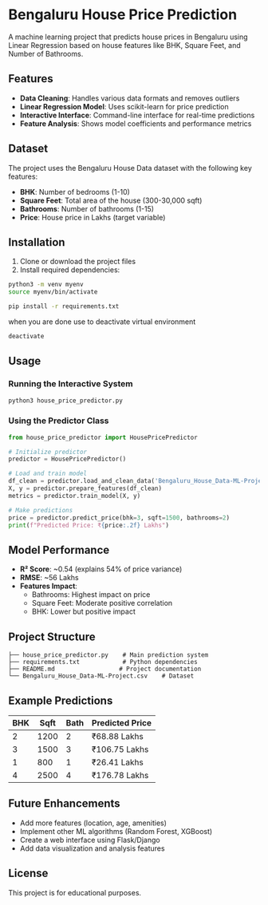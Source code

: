 # Bengaluru House Price Prediction

A machine learning project that predicts house prices in Bengaluru using Linear Regression based on house features like BHK, Square Feet, and Number of Bathrooms.

## Features

- **Data Cleaning**: Handles various data formats and removes outliers
- **Linear Regression Model**: Uses scikit-learn for price prediction
- **Interactive Interface**: Command-line interface for real-time predictions
- **Feature Analysis**: Shows model coefficients and performance metrics

## Dataset

The project uses the Bengaluru House Data dataset with the following key features:
- **BHK**: Number of bedrooms (1-10)
- **Square Feet**: Total area of the house (300-30,000 sqft)
- **Bathrooms**: Number of bathrooms (1-15)
- **Price**: House price in Lakhs (target variable)

## Installation

1. Clone or download the project files
2. Install required dependencies:

```bash
python3 -m venv myenv
source myenv/bin/activate

```

```bash
pip install -r requirements.txt
```

when you are done use to deactivate virtual environment
```bash
deactivate
```
## Usage

### Running the Interactive System

```bash
python3 house_price_predictor.py
```

### Using the Predictor Class

```python
from house_price_predictor import HousePricePredictor

# Initialize predictor
predictor = HousePricePredictor()

# Load and train model
df_clean = predictor.load_and_clean_data('Bengaluru_House_Data-ML-Project.csv')
X, y = predictor.prepare_features(df_clean)
metrics = predictor.train_model(X, y)

# Make predictions
price = predictor.predict_price(bhk=3, sqft=1500, bathrooms=2)
print(f"Predicted Price: ₹{price:.2f} Lakhs")
```

## Model Performance

- **R² Score**: ~0.54 (explains 54% of price variance)
- **RMSE**: ~56 Lakhs
- **Features Impact**:
  - Bathrooms: Highest impact on price
  - Square Feet: Moderate positive correlation
  - BHK: Lower but positive impact

## Project Structure

```
├── house_price_predictor.py    # Main prediction system
├── requirements.txt            # Python dependencies
├── README.md                  # Project documentation
└── Bengaluru_House_Data-ML-Project.csv    # Dataset
```

## Example Predictions

| BHK | Sqft | Bath | Predicted Price |
|-----|------|------|----------------|
| 2   | 1200 | 2    | ₹68.88 Lakhs   |
| 3   | 1500 | 3    | ₹106.75 Lakhs  |
| 1   | 800  | 1    | ₹26.41 Lakhs   |
| 4   | 2500 | 4    | ₹176.78 Lakhs  |

## Future Enhancements

- Add more features (location, age, amenities)
- Implement other ML algorithms (Random Forest, XGBoost)
- Create a web interface using Flask/Django
- Add data visualization and analysis features

## License

This project is for educational purposes.

